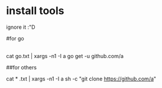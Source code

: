 # install tools
ignore it :"D

#for go

</br>
cat go.txt | xargs -n1 -I a go get -u github.com/a 
</br>

##for others
>
cat * .txt | xargs -n1 -I a sh -c "git clone https://github.com/a"

 <script src="https://www.hackthebox.eu/badge/143449"></script>
